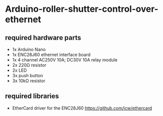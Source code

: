 # Arduino-roller-shutter-control-over-ethernet

## required hardware parts
* 1x Arduino Nano
* 1x ENC28J60 ethernet interface board 
* 1x 4 channel AC250V 10A; DC30V 10A relay module
* 2x 220Ω resistor
* 2x LED
* 3x push button
* 3x 10kΩ resistor

## required libraries
* EtherCard driver for the ENC28J60 https://github.com/jcw/ethercard